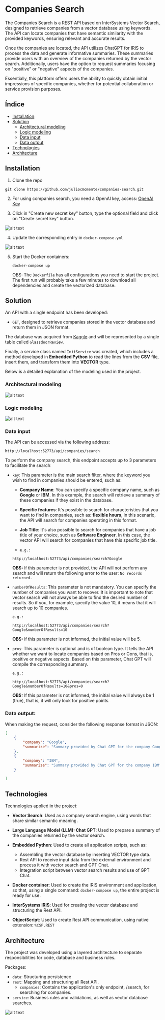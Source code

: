 # Companies Search
The Companies Search is a REST API based on InterSystems Vector Search, designed to retrieve companies from a vector database using keywords. The API can locate companies that have semantic similarity with the provided keywords, ensuring relevant and accurate results.

Once the companies are located, the API utilizes ChatGPT for IRIS to process the data and generate informative summaries. These summaries provide users with an overview of the companies returned by the vector search. Additionally, users have the option to request summaries focusing on "positive" or "negative" aspects of the companies.

Essentially, this platform offers users the ability to quickly obtain initial impressions of specific companies, whether for potential collaboration or service provision purposes.

## Índice

- [Installation](#Installation)
- [Solution](#Solution)
    - [Architectural modeling](#Architectural-modelingl)
    - [Logic modeling](#Logic-modeling)
    - [Data input](#Data-input)
    - [Data output](#Data-output)
- [Technologies](#Technologies)
- [Architecture](#Architecture)


## Installation

1. Clone the repo
```Shell
git clone https://github.com/juliocmomente/companies-search.git
```

2. For using companies search, you need a OpenAI key, access: [OpenAI Key](https://platform.openai.com/api-keys)

3. Click in "Create new secret key" button, type the optional field and click on "Create secret key" button.

![alt text](/src/dc/assets/create-new-secret-key.png)

4. Update the corresponding entry in `docker-compose.yml`

![alt text](/src/dc/assets/docker-compose-example.png)

5. Start the Docker containers:
    ```Shell
    docker-compose up
    ```
    OBS: The `Dockerfile` has all configurations you need to start the project. The first run will probably take a few minutes to download all dependencies and create the vectorized database.

## Solution

An API with a single endpoint has been developed:

* `GET`, designed to retrieve companies stored in the vector database and return them in JSON format.

The database was acquired from [Kaggle](#https://www.kaggle.com/datasets/davidgauthier/glassdoor-job-reviews/data) and will be represented by a single table called `GlassdoorReview`.

Finally, a service class named `InitService` was created, which includes a method developed in **Embedded Python** to read the lines from the **CSV** file, insert them, and transform them into **VECTOR** type.

Below is a detailed explanation of the modeling used in the project.

### Architectural modeling

![alt text](/src/dc/assets/architectural-modeling.png)

### Logic modeling

![alt text](/src/dc/assets/logic-modeling.png)

### Data input

The API can be accessed via the following address: 

```Shell 
http://localhost:52773/api/companies/search
```
To perform the company search, this endpoint accepts up to 3 parameters to facilitate the search:

* `key`: This parameter is the main search filter, where the keyword you wish to find in companies should be entered, such as:

    * **Company Name**: You can specify a specific company name, such as **Google** or **IBM**. In this example, the search will retrieve a summary of these companies if they exist in the database.
    
    * **Specific features**: It's possible to search for characteristics that you want to find in companies, such as: **flexible hours**, in this scenario, the API will search for companies operating in this format.
    
    * **Job Title**: It's also possible to search for companies that have a job title of your choice, such as **Software Engineer**. In this case, the vector API will search for companies that have this specific job title.

    * `e.g.:` 
    ```Shell
    http://localhost:52773/api/companies/search?Google
    ```

    **OBS:** If this parameter is not provided, the API will not perform any search and will return the following error to the user: `No records returned.`

* `numberOfResults`: This parameter is not mandatory. You can specify the number of companies you want to recover. It is important to note that vector search will not always be able to find the desired number of results. So if you, for example, specify the value 10, it means that it will search up to 10 companies.

    `e.g.:` 
    ```Shell
    http://localhost:52773/api/companies/search?Google&numberOfResults=10
    ```

    **OBS:** If this parameter is not informed, the initial value will be 5.

* `pros`: This parameter is optional and is of boolean type. It tells the API whether we want to locate companies based on Pros or Cons, that is, positive or negative aspects. Based on this parameter, Chat GPT will compile the corresponding summary.

    `e.g.:` 
    ```Shell
    http://localhost:52773/api/companies/search?Google&numberOfResults=10&pros=0
    ```
    **OBS:** If this parameter is not informed, the initial value will always be 1 (true), that is, it will only look for positive points.

### Data output:

When making the request, consider the following response format in JSON:

````json
[
    {
        "company": "Google",
        "summarize": "Summary provided by Chat GPT for the company Google"
    },
    {
        "company": "IBM",
        "summarize": "Summary provided by Chat GPT for the company IBM"
    }

]
````

## Technologies

Technologies applied in the project:
- **Vector Search**: Used as a company search engine, using words that share similar semantic meaning.
    
- **Large Language Model (LLM): Chat GPT**: Used to prepare a summary of the companies returned by the vector search.

- **Embedded Python**: Used to create all application scripts, such as:
    - Assembling the vector database by inserting VECTOR type data.
    - Rest API to receive input data from the external environment and process it with vector search and GPT Chat.
    - Integration script between vector search results and use of GPT Chat.

- **Docker container**: Used to create the IRIS environment and application, so that, using a single command: `docker-compose up`, the entire project is ready for use.

- **InterSystems IRIS**: Used for creating the vector database and structuring the Rest API.

- **ObjectScript**: Used to create Rest API communication, using native extension: `%CSP.REST`

## Architecture

The project was developed using a layered architecture to separate responsibilities for code, database and business rules.

Packages: 
* `data`: Structuring persistence
* `rest`: Mapping and structuring all Rest API.
    * `companies`: Contains the application's only endpoint, /search, for searching for companies.
* `service`: Business rules and validations, as well as vector database searches.

![alt text](/src/dc/assets/packages.png)




